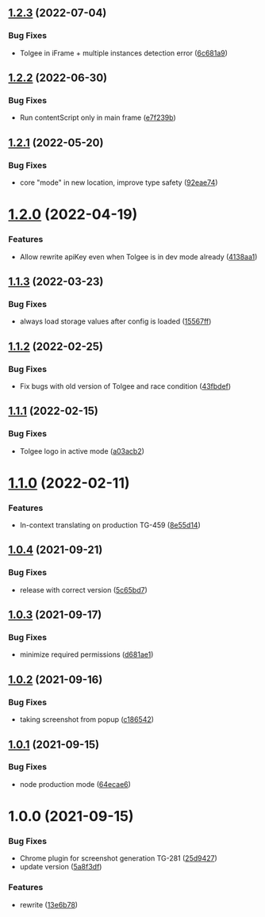 ## [1.2.3](https://github.com/tolgee/chrome-plugin/compare/v1.2.2...v1.2.3) (2022-07-04)


### Bug Fixes

* Tolgee in iFrame + multiple instances detection error ([6c681a9](https://github.com/tolgee/chrome-plugin/commit/6c681a9344a6df17f51520a02dfc0bbf6e47deda))

## [1.2.2](https://github.com/tolgee/chrome-plugin/compare/v1.2.1...v1.2.2) (2022-06-30)


### Bug Fixes

* Run contentScript only in main frame ([e7f239b](https://github.com/tolgee/chrome-plugin/commit/e7f239b2e5f78889216b53bb2957be323409a179))

## [1.2.1](https://github.com/tolgee/chrome-plugin/compare/v1.2.0...v1.2.1) (2022-05-20)


### Bug Fixes

* core "mode" in new location, improve type safety ([92eae74](https://github.com/tolgee/chrome-plugin/commit/92eae745b9973b8086e447260c1ce4e3f79da004))

# [1.2.0](https://github.com/tolgee/chrome-plugin/compare/v1.1.3...v1.2.0) (2022-04-19)


### Features

* Allow rewrite apiKey even when Tolgee is in dev mode already ([4138aa1](https://github.com/tolgee/chrome-plugin/commit/4138aa13a5ec8f4351041418f0b2ea987140cf45))

## [1.1.3](https://github.com/tolgee/chrome-plugin/compare/v1.1.2...v1.1.3) (2022-03-23)


### Bug Fixes

* always load storage values after config is loaded ([15567ff](https://github.com/tolgee/chrome-plugin/commit/15567ff4732a993c8a63c87fa829b1bf5621d328))

## [1.1.2](https://github.com/tolgee/chrome-plugin/compare/v1.1.1...v1.1.2) (2022-02-25)


### Bug Fixes

* Fix bugs with old version of Tolgee and race condition ([43fbdef](https://github.com/tolgee/chrome-plugin/commit/43fbdeff39de4cb1ac35a811887c8c53a9e1fa69))

## [1.1.1](https://github.com/tolgee/chrome-plugin/compare/v1.1.0...v1.1.1) (2022-02-15)


### Bug Fixes

* Tolgee logo in active mode ([a03acb2](https://github.com/tolgee/chrome-plugin/commit/a03acb28544080827e2209c85076b5ec70f328f5))

# [1.1.0](https://github.com/tolgee/chrome-plugin/compare/v1.0.4...v1.1.0) (2022-02-11)


### Features

* In-context translating on production TG-459 ([8e55d14](https://github.com/tolgee/chrome-plugin/commit/8e55d143bc305e43d39b109a5ccc1d7e76324cc2))

## [1.0.4](https://github.com/tolgee/chrome-plugin/compare/v1.0.3...v1.0.4) (2021-09-21)


### Bug Fixes

* release with correct version ([5c65bd7](https://github.com/tolgee/chrome-plugin/commit/5c65bd79d4d5e17cd2d74464efedb3ebb0640480))

## [1.0.3](https://github.com/tolgee/chrome-plugin/compare/v1.0.2...v1.0.3) (2021-09-17)


### Bug Fixes

* minimize required permissions ([d681ae1](https://github.com/tolgee/chrome-plugin/commit/d681ae1f085e66cbea92e197de9200eb8e0cc99f))

## [1.0.2](https://github.com/tolgee/chrome-plugin/compare/v1.0.1...v1.0.2) (2021-09-16)


### Bug Fixes

* taking screenshot from popup ([c186542](https://github.com/tolgee/chrome-plugin/commit/c186542fd7bf71335e49a42b3cec6de4cac790e7))

## [1.0.1](https://github.com/tolgee/chrome-plugin/compare/v1.0.0...v1.0.1) (2021-09-15)


### Bug Fixes

* node production mode ([64ecae6](https://github.com/tolgee/chrome-plugin/commit/64ecae6b3cc55a5f38043cc05c0037871928c890))

# 1.0.0 (2021-09-15)


### Bug Fixes

* Chrome plugin for screenshot generation TG-281 ([25d9427](https://github.com/tolgee/chrome-plugin/commit/25d942706ac404f94e2939d314b2084433f8f8df))
* update version ([5a8f3df](https://github.com/tolgee/chrome-plugin/commit/5a8f3df28284ff022020dae048cfb56b26ac29b9))


### Features

* rewrite ([13e6b78](https://github.com/tolgee/chrome-plugin/commit/13e6b78907d6a29f6d170f6ad9da43e319cf3086))
